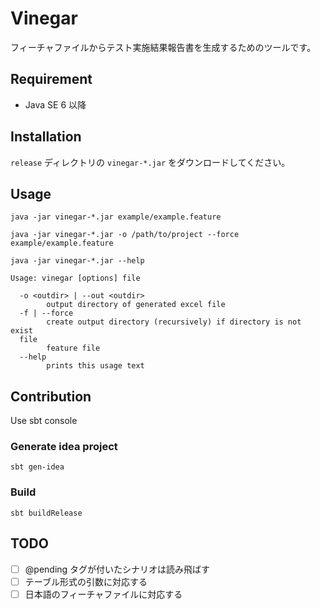 Vinegar
=======

フィーチャファイルからテスト実施結果報告書を生成するためのツールです。

## Requirement

* Java SE 6 以降

## Installation

`release` ディレクトリの `vinegar-*.jar` をダウンロードしてください。

## Usage

```
java -jar vinegar-*.jar example/example.feature
```

```
java -jar vinegar-*.jar -o /path/to/project --force example/example.feature
```

```
java -jar vinegar-*.jar --help
```

```
Usage: vinegar [options] file

  -o <outdir> | --out <outdir>
        output directory of generated excel file
  -f | --force
        create output directory (recursively) if directory is not exist
  file
        feature file
  --help
        prints this usage text
```

## Contribution

Use sbt console

### Generate idea project

```
sbt gen-idea
```

### Build

```
sbt buildRelease
```

## TODO

- [ ] @pending タグが付いたシナリオは読み飛ばす
- [ ] テーブル形式の引数に対応する
- [ ] 日本語のフィーチャファイルに対応する
